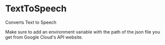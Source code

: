 # TextToSpeech
 Converts Text to Speech
 
 Make sure to add an environment variable with the
 path of the json file you get from Google Cloud's 
 API website.
